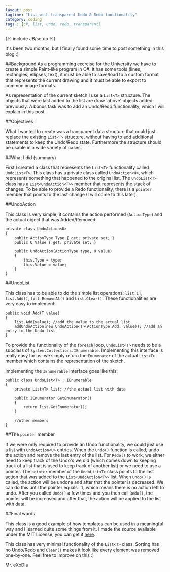 ```yaml
---
layout: post
tagline: "List with transparent Undo & Redo functionality"
category: coding
tags : [c#, list, undo, redo, transparent]
---
```

{% include JB/setup %}

It's been two months, but I finally found some time to post something in this blog :)

##Background
As a programming exercise for the University we have to create a simple Paint-like program in C#. It has some tools (lines, rectangles, ellipses, text), it must be able to save/load to a custom format that represents the current drawing and it must be able to export to common image formats. 

As representation of the current sketch I use a `List<T>` structure. The objects that were last added to the list are draw 'above' objects added previously. A bonus task was to add an Undo/Redo functionality, which I will explain in this post.

##Objectives

What I wanted to create was a transparent data structure that could just replace the existing `List<T>` structure, without having to add additional statements to keep the Undo/Redo state. Furthermore the structure should be usable in a wide variety of cases.

##What I did (summary)

First I created a class that represents the `List<T>` functionality called `UndoList<T>`. This class has a private class called `UndoAction<U>`, which represents something that happened to the original list. The `UndoList<T>` class has a `List<UndoAction<T>>` member that represents the stack of changes. To be able to provide a Redo functionality, there is a `pointer` member that points to the last change (I will come to this later).

##UndoAction

This class is very simple, it contains the action performed (`ActionType`) and the actual object that was Added/Removed:

```
private class UndoAction<U>
{
    public ActionType Type { get; private set; }
    public U Value { get; private set; }

    public UndoAction(ActionType type, U value)
    {
        this.Type = type;
        this.Value = value;
    }
}
```

##UndoList

This class has to be able to do the simple list operations: `list[i]`, `list.Add()`, `list.RemoveAt()` and `List.Clear()`. These functionalities are very easy to implement:

```
public void Add(T value)
{
    list.Add(value); //add the value to the actual list
    addUndoAction(new UndoAction<T>(ActionType.Add, value)); //add an entry to the Undo list
}
```

To provide the functionality of the `foreach` loop, `UndoList<T>` needs to be a subclass of `System.Collections.IEnumerable`. Implementing this interface is really easy for us: we simply return the `Enumerator` of the actual `List<T>` member which contains the representation of the sketch.

Implementing the `IEnumerable` interface goes like this:
```
public class UndoList<T> : IEnumerable
{
    private List<T> list; //the actual list with data

    public IEnumerator GetEnumerator()
    {
        return list.GetEnumerator();
    }

    //other members
}
```

##The `pointer` member

If we were only required to provide an Undo functionality, we could just use a list with `UndoAction<U>` entries. When the `Undo()` function is called, undo the action and remove the last entry of the list. For `Redo()` to work, we either need to keep track of the Undo's we did (which comes down to keeping track of a list that is used to keep track of another list) or we need to use a pointer. The `pointer` member of the `UndoList<T>` class points to the last action that was added to the `List<UndoAction<T>>` list. When `Undo()` is called, the action will be undone and after that the pointer is decreased. We can do this until the pointer equals `-1`, which means there is no action left to undo. After you called `Undo()` a few times and you then call `Redo()`, the pointer will be increased and after that, the action will be applied to the list with data.

##Final words

This class is a good example of how templates can be used in a meaningful way and I learned quite some things from it. I made the source available under the MIT License, you can get it [here](https://gist.github.com/mrexodia/0a12d91b4d4b9b94faa3).

This class has very minimal functionality of the `List<T>` class. Sorting has no Undo/Redo and `Clear()` makes it look like every element was removed one-by-one. Feel free to improve on this :)

Mr. eXoDia